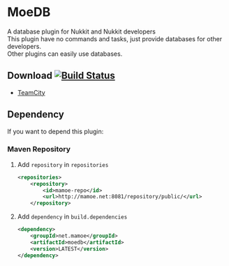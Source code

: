 # MoeDB
  
A database plugin for Nukkit and Nukkit developers   
This plugin have no commands and tasks, just provide databases for other developers.  
Other plugins can easily use databases.


## Download [![Build Status](https://travis-ci.org/Him188/MoeDB.svg?branch=master)](https://travis-ci.org/Him188/MoeDB)
- [TeamCity](http://mamoe.net:2333/job/MoeDB)

## Dependency
If you want to depend this plugin:

### Maven Repository

1. Add `repository` in `repositories`
    ```xml
    <repositories>
        <repository>
            <id>mamoe-repo</id>
            <url>http://mamoe.net:8081/repository/public/</url>
        </repository>
    ```
2. Add `dependency` in `build.dependencies`
    ```xml
    <dependency>
        <groupId>net.mamoe</groupId>
        <artifactId>moedb</artifactId>
        <version>LATEST</version>
    </dependency>
    ```
